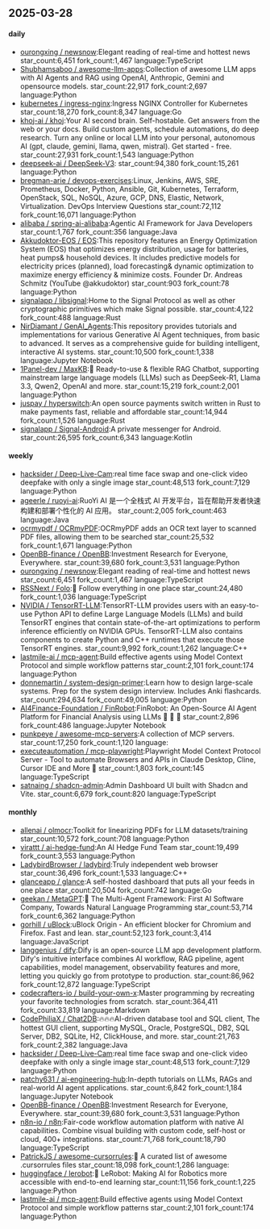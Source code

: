 ## 2025-03-28

#### daily
* [ourongxing / newsnow](https://github.com/ourongxing/newsnow):Elegant reading of real-time and hottest news star_count:6,451 fork_count:1,467 language:TypeScript
* [Shubhamsaboo / awesome-llm-apps](https://github.com/Shubhamsaboo/awesome-llm-apps):Collection of awesome LLM apps with AI Agents and RAG using OpenAI, Anthropic, Gemini and opensource models. star_count:22,917 fork_count:2,697 language:Python
* [kubernetes / ingress-nginx](https://github.com/kubernetes/ingress-nginx):Ingress NGINX Controller for Kubernetes star_count:18,270 fork_count:8,347 language:Go
* [khoj-ai / khoj](https://github.com/khoj-ai/khoj):Your AI second brain. Self-hostable. Get answers from the web or your docs. Build custom agents, schedule automations, do deep research. Turn any online or local LLM into your personal, autonomous AI (gpt, claude, gemini, llama, qwen, mistral). Get started - free. star_count:27,931 fork_count:1,543 language:Python
* [deepseek-ai / DeepSeek-V3](https://github.com/deepseek-ai/DeepSeek-V3): star_count:94,380 fork_count:15,261 language:Python
* [bregman-arie / devops-exercises](https://github.com/bregman-arie/devops-exercises):Linux, Jenkins, AWS, SRE, Prometheus, Docker, Python, Ansible, Git, Kubernetes, Terraform, OpenStack, SQL, NoSQL, Azure, GCP, DNS, Elastic, Network, Virtualization. DevOps Interview Questions star_count:72,112 fork_count:16,071 language:Python
* [alibaba / spring-ai-alibaba](https://github.com/alibaba/spring-ai-alibaba):Agentic AI Framework for Java Developers star_count:1,767 fork_count:356 language:Java
* [Akkudoktor-EOS / EOS](https://github.com/Akkudoktor-EOS/EOS):This repository features an Energy Optimization System (EOS) that optimizes energy distribution, usage for batteries, heat pumps& household devices. It includes predictive models for electricity prices (planned), load forecasting& dynamic optimization to maximize energy efficiency & minimize costs. Founder Dr. Andreas Schmitz (YouTube @akkudoktor) star_count:903 fork_count:78 language:Python
* [signalapp / libsignal](https://github.com/signalapp/libsignal):Home to the Signal Protocol as well as other cryptographic primitives which make Signal possible. star_count:4,122 fork_count:488 language:Rust
* [NirDiamant / GenAI_Agents](https://github.com/NirDiamant/GenAI_Agents):This repository provides tutorials and implementations for various Generative AI Agent techniques, from basic to advanced. It serves as a comprehensive guide for building intelligent, interactive AI systems. star_count:10,500 fork_count:1,338 language:Jupyter Notebook
* [1Panel-dev / MaxKB](https://github.com/1Panel-dev/MaxKB):💬 Ready-to-use & flexible RAG Chatbot, supporting mainstream large language models (LLMs) such as DeepSeek-R1, Llama 3.3, Qwen2, OpenAI and more. star_count:15,219 fork_count:2,001 language:Python
* [juspay / hyperswitch](https://github.com/juspay/hyperswitch):An open source payments switch written in Rust to make payments fast, reliable and affordable star_count:14,944 fork_count:1,526 language:Rust
* [signalapp / Signal-Android](https://github.com/signalapp/Signal-Android):A private messenger for Android. star_count:26,595 fork_count:6,343 language:Kotlin

#### weekly
* [hacksider / Deep-Live-Cam](https://github.com/hacksider/Deep-Live-Cam):real time face swap and one-click video deepfake with only a single image star_count:48,513 fork_count:7,129 language:Python
* [ageerle / ruoyi-ai](https://github.com/ageerle/ruoyi-ai):RuoYi AI 是一个全栈式 AI 开发平台，旨在帮助开发者快速构建和部署个性化的 AI 应用。 star_count:2,005 fork_count:463 language:Java
* [ocrmypdf / OCRmyPDF](https://github.com/ocrmypdf/OCRmyPDF):OCRmyPDF adds an OCR text layer to scanned PDF files, allowing them to be searched star_count:25,532 fork_count:1,671 language:Python
* [OpenBB-finance / OpenBB](https://github.com/OpenBB-finance/OpenBB):Investment Research for Everyone, Everywhere. star_count:39,680 fork_count:3,531 language:Python
* [ourongxing / newsnow](https://github.com/ourongxing/newsnow):Elegant reading of real-time and hottest news star_count:6,451 fork_count:1,467 language:TypeScript
* [RSSNext / Folo](https://github.com/RSSNext/Folo):🧡 Follow everything in one place star_count:24,480 fork_count:1,036 language:TypeScript
* [NVIDIA / TensorRT-LLM](https://github.com/NVIDIA/TensorRT-LLM):TensorRT-LLM provides users with an easy-to-use Python API to define Large Language Models (LLMs) and build TensorRT engines that contain state-of-the-art optimizations to perform inference efficiently on NVIDIA GPUs. TensorRT-LLM also contains components to create Python and C++ runtimes that execute those TensorRT engines. star_count:9,992 fork_count:1,262 language:C++
* [lastmile-ai / mcp-agent](https://github.com/lastmile-ai/mcp-agent):Build effective agents using Model Context Protocol and simple workflow patterns star_count:2,101 fork_count:174 language:Python
* [donnemartin / system-design-primer](https://github.com/donnemartin/system-design-primer):Learn how to design large-scale systems. Prep for the system design interview. Includes Anki flashcards. star_count:294,634 fork_count:49,005 language:Python
* [AI4Finance-Foundation / FinRobot](https://github.com/AI4Finance-Foundation/FinRobot):FinRobot: An Open-Source AI Agent Platform for Financial Analysis using LLMs 🚀 🚀 🚀 star_count:2,896 fork_count:486 language:Jupyter Notebook
* [punkpeye / awesome-mcp-servers](https://github.com/punkpeye/awesome-mcp-servers):A collection of MCP servers. star_count:17,250 fork_count:1,120 language:
* [executeautomation / mcp-playwright](https://github.com/executeautomation/mcp-playwright):Playwright Model Context Protocol Server - Tool to automate Browsers and APIs in Claude Desktop, Cline, Cursor IDE and More 🔌 star_count:1,803 fork_count:145 language:TypeScript
* [satnaing / shadcn-admin](https://github.com/satnaing/shadcn-admin):Admin Dashboard UI built with Shadcn and Vite. star_count:6,679 fork_count:820 language:TypeScript

#### monthly
* [allenai / olmocr](https://github.com/allenai/olmocr):Toolkit for linearizing PDFs for LLM datasets/training star_count:10,572 fork_count:708 language:Python
* [virattt / ai-hedge-fund](https://github.com/virattt/ai-hedge-fund):An AI Hedge Fund Team star_count:19,499 fork_count:3,553 language:Python
* [LadybirdBrowser / ladybird](https://github.com/LadybirdBrowser/ladybird):Truly independent web browser star_count:36,496 fork_count:1,533 language:C++
* [glanceapp / glance](https://github.com/glanceapp/glance):A self-hosted dashboard that puts all your feeds in one place star_count:20,504 fork_count:742 language:Go
* [geekan / MetaGPT](https://github.com/geekan/MetaGPT):🌟 The Multi-Agent Framework: First AI Software Company, Towards Natural Language Programming star_count:53,714 fork_count:6,362 language:Python
* [gorhill / uBlock](https://github.com/gorhill/uBlock):uBlock Origin - An efficient blocker for Chromium and Firefox. Fast and lean. star_count:52,123 fork_count:3,414 language:JavaScript
* [langgenius / dify](https://github.com/langgenius/dify):Dify is an open-source LLM app development platform. Dify's intuitive interface combines AI workflow, RAG pipeline, agent capabilities, model management, observability features and more, letting you quickly go from prototype to production. star_count:86,962 fork_count:12,872 language:TypeScript
* [codecrafters-io / build-your-own-x](https://github.com/codecrafters-io/build-your-own-x):Master programming by recreating your favorite technologies from scratch. star_count:364,411 fork_count:33,819 language:Markdown
* [CodePhiliaX / Chat2DB](https://github.com/CodePhiliaX/Chat2DB):🔥🔥🔥AI-driven database tool and SQL client, The hottest GUI client, supporting MySQL, Oracle, PostgreSQL, DB2, SQL Server, DB2, SQLite, H2, ClickHouse, and more. star_count:21,763 fork_count:2,382 language:Java
* [hacksider / Deep-Live-Cam](https://github.com/hacksider/Deep-Live-Cam):real time face swap and one-click video deepfake with only a single image star_count:48,513 fork_count:7,129 language:Python
* [patchy631 / ai-engineering-hub](https://github.com/patchy631/ai-engineering-hub):In-depth tutorials on LLMs, RAGs and real-world AI agent applications. star_count:6,842 fork_count:1,184 language:Jupyter Notebook
* [OpenBB-finance / OpenBB](https://github.com/OpenBB-finance/OpenBB):Investment Research for Everyone, Everywhere. star_count:39,680 fork_count:3,531 language:Python
* [n8n-io / n8n](https://github.com/n8n-io/n8n):Fair-code workflow automation platform with native AI capabilities. Combine visual building with custom code, self-host or cloud, 400+ integrations. star_count:71,768 fork_count:18,790 language:TypeScript
* [PatrickJS / awesome-cursorrules](https://github.com/PatrickJS/awesome-cursorrules):📄 A curated list of awesome .cursorrules files star_count:18,098 fork_count:1,286 language:
* [huggingface / lerobot](https://github.com/huggingface/lerobot):🤗 LeRobot: Making AI for Robotics more accessible with end-to-end learning star_count:11,156 fork_count:1,225 language:Python
* [lastmile-ai / mcp-agent](https://github.com/lastmile-ai/mcp-agent):Build effective agents using Model Context Protocol and simple workflow patterns star_count:2,101 fork_count:174 language:Python

